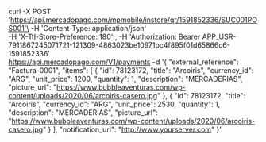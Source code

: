 curl -X POST \
      'https://api.mercadopago.com/mpmobile/instore/qr/1591852336/SUC001POS001'\
       -H 'Content-Type: application/json' \
       -H 'X-Ttl-Store-Preference: 180' \,
       -H 'Authorization: Bearer APP_USR-7911867245071721-121309-4863023be10971bc4f895f01d65866c6-1591852336' \
       https://api.mercadopago.com/V1/payments
       -d '{
  "external_reference": "Factura-0001",
  "items": [
    {
      "id": 78123172,
      "title": "Arcoiris",
      "currency_id": "ARG",
      "unit_price": 1200,
      "quantity": 1,
      "description": "MERCADERIAS",
      "picture_url": "https://www.bubbleaventuras.com/wp-content/uploads/2020/06/arcoiris-casero.jpg"
    },
    {
      "id": 78123172,
      "title": "Arcoiris",
      "currency_id": "ARG",
      "unit_price": 2530,
      "quantity": 1,
      "description": "MERCADERIAS",
      "picture_url": "https://www.bubbleaventuras.com/wp-content/uploads/2020/06/arcoiris-casero.jpg"
    }
  ],
  "notification_url": "http://www.yourserver.com"
}'